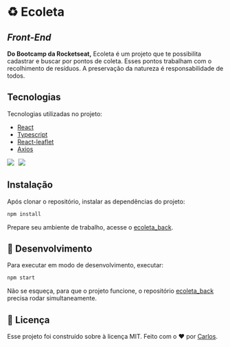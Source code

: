 # :recycle: Ecoleta
## _Front-End_

**Do Bootcamp da Rocketseat,**
Ecoleta é um projeto que te possibilita cadastrar e buscar por pontos de coleta. Esses pontos trabalham com o recolhimento de resíduos. A preservação da natureza é responsabilidade de todos. 

## Tecnologias

Tecnologias utilizadas no projeto:

- [React]
- [Typescript]
- [React-leaflet]
- [Axios]

<img src = "https://img.shields.io/badge/React-20232A?style=for-the-badge&logo=react&logoColor=61DAFB" />⠀<img src = "https://img.shields.io/badge/TypeScript-007ACC?style=for-the-badge&logo=typescript&logoColor=white" />

## Instalação

Após clonar o repositório, instalar as dependências do projeto:
```sh
npm install 
```
Prepare seu ambiente de trabalho, acesse o [ecoleta_back].

## :rocket: Desenvolvimento

Para executar em modo de desenvolvimento, executar: 

```sh
npm start
```
Não se esqueça, para que o projeto funcione, o repositório [ecoleta_back] precisa rodar simultaneamente.
   
   
  ## 📝 Licença

Esse projeto foi construído sobre à licença MIT. Feito com o ❤️ por [Carlos]. 

[Carlos]: <https://github.com/carlosribeirok>
[React]: <https://github.com/facebook/react>
[Typescript]: <https://github.com/microsoft/TypeScript>
[React-leaflet]: <https://github.com/PaulLeCam/react-leaflet>
[Axios]: <https://github.com/axios/axios>
[ecoleta_back]: <https://github.com/carlosribeirok/ecoleta_back>